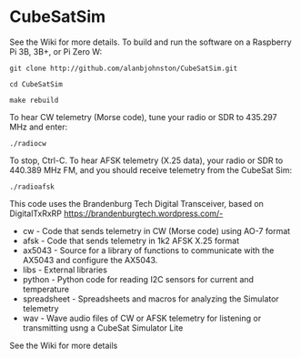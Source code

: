 # CubeSatSim

See the Wiki for more details. To build and run the software on a Raspberry Pi 3B, 3B+, or Pi Zero W:

`git clone http://github.com/alanbjohnston/CubeSatSim.git`

`cd CubeSatSim`

`make rebuild`

To hear CW telemetry (Morse code), tune your radio or SDR to 435.297 MHz and enter:

`./radiocw`

To stop, Ctrl-C.  To hear AFSK telemetry (X.25 data), your radio or SDR to 440.389 MHz FM, and you should receive telemetry from the CubeSat Sim:

`./radioafsk`

This code uses the Brandenburg Tech Digital Transceiver, based on DigitalTxRxRP 
     https://brandenburgtech.wordpress.com/- 
     
 - cw - Code that sends telemetry in CW (Morse code) using AO-7 format
 - afsk - Code that sends telemetry in 1k2 AFSK X.25 format
 - ax5043 - Source for a library of functions to communicate with the AX5043 and configure the AX5043.
 - libs - External libraries
 - python - Python code for reading I2C sensors for current and temperature
 - spreadsheet - Spreadsheets and macros for analyzing the Simulator telemetry
 - wav - Wave audio files of CW or AFSK telemetry for listening or transmitting usng a CubeSat Simulator Lite

See the Wiki for more details
